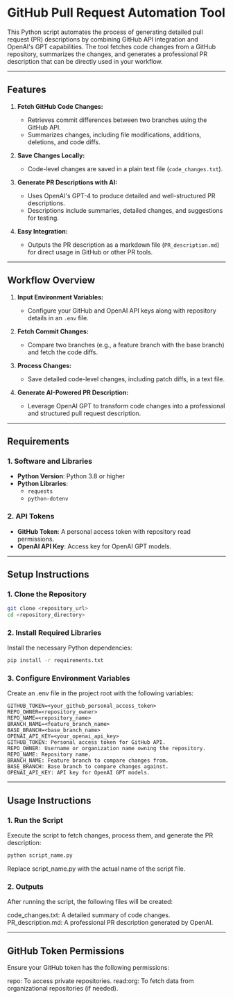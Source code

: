 # GitHub Pull Request Automation Tool

This Python script automates the process of generating detailed pull request (PR) descriptions by combining GitHub API integration and OpenAI's GPT capabilities. The tool fetches code changes from a GitHub repository, summarizes the changes, and generates a professional PR description that can be directly used in your workflow.

---

## Features

1. **Fetch GitHub Code Changes:**

   - Retrieves commit differences between two branches using the GitHub API.
   - Summarizes changes, including file modifications, additions, deletions, and code diffs.

2. **Save Changes Locally:**

   - Code-level changes are saved in a plain text file (`code_changes.txt`).

3. **Generate PR Descriptions with AI:**

   - Uses OpenAI's GPT-4 to produce detailed and well-structured PR descriptions.
   - Descriptions include summaries, detailed changes, and suggestions for testing.

4. **Easy Integration:**
   - Outputs the PR description as a markdown file (`PR_description.md`) for direct usage in GitHub or other PR tools.

---

## Workflow Overview

1. **Input Environment Variables:**

   - Configure your GitHub and OpenAI API keys along with repository details in an `.env` file.

2. **Fetch Commit Changes:**

   - Compare two branches (e.g., a feature branch with the base branch) and fetch the code diffs.

3. **Process Changes:**

   - Save detailed code-level changes, including patch diffs, in a text file.

4. **Generate AI-Powered PR Description:**
   - Leverage OpenAI GPT to transform code changes into a professional and structured pull request description.

---

## Requirements

### 1. Software and Libraries

- **Python Version**: Python 3.8 or higher
- **Python Libraries**:
  - `requests`
  - `python-dotenv`

### 2. API Tokens

- **GitHub Token**: A personal access token with repository read permissions.
- **OpenAI API Key**: Access key for OpenAI GPT models.

---

## Setup Instructions

### 1. Clone the Repository

```bash
git clone <repository_url>
cd <repository_directory>
```

### 2. Install Required Libraries

Install the necessary Python dependencies:

```bash
pip install -r requirements.txt
```

### 3. Configure Environment Variables

Create an .env file in the project root with the following variables:

```plain text
GITHUB_TOKEN=<your_github_personal_access_token>
REPO_OWNER=<repository_owner>
REPO_NAME=<repository_name>
BRANCH_NAME=<feature_branch_name>
BASE_BRANCH=<base_branch_name>
OPENAI_API_KEY=<your_openai_api_key>
GITHUB_TOKEN: Personal access token for GitHub API.
REPO_OWNER: Username or organization name owning the repository.
REPO_NAME: Repository name.
BRANCH_NAME: Feature branch to compare changes from.
BASE_BRANCH: Base branch to compare changes against.
OPENAI_API_KEY: API key for OpenAI GPT models.
```

---

## Usage Instructions

### 1. Run the Script

Execute the script to fetch changes, process them, and generate the PR description:

```bash
python script_name.py
```

Replace script_name.py with the actual name of the script file.

### 2. Outputs

After running the script, the following files will be created:

code_changes.txt: A detailed summary of code changes.
PR_description.md: A professional PR description generated by OpenAI.

---

## GitHub Token Permissions

Ensure your GitHub token has the following permissions:

repo: To access private repositories.
read:org: To fetch data from organizational repositories (if needed).
